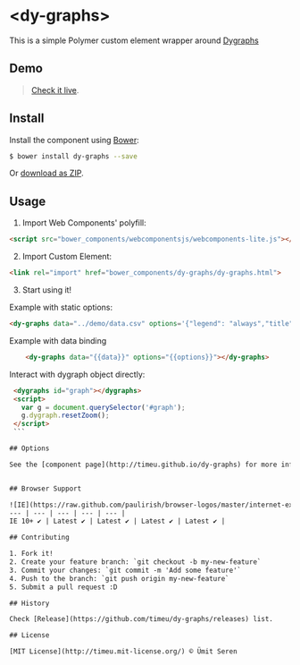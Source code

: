 #
# &lt;dy-graphs&gt;

This is a simple Polymer custom element wrapper around [Dygraphs](http://dygraphs.com/)

## Demo
> [Check it live](http://timeu.github.io/dy-graphs/components/dy-graphs/demo/index.html).

## Install

Install the component using [Bower](http://bower.io/):

```sh
$ bower install dy-graphs --save
```

Or [download as ZIP](https://github.com/timeu/dy-graphs/archive/master.zip).

## Usage

1. Import Web Components' polyfill:

  ```html
<script src="bower_components/webcomponentsjs/webcomponents-lite.js"></script>
  ```

2. Import Custom Element:

  ```html
<link rel="import" href="bower_components/dy-graphs/dy-graphs.html">
  ```

3. Start using it!

  Example with static options:


<!--
```
<custom-element-demo>
  <template>
      <script src="../webcomponentsjs/webcomponents-lite.js"></script>
      <link rel="import" href="dy-graphs.html">
      <next-code-block></next-code-block>
      <script>
        var data = [];
        var ele = document.querySelector('dy-graphs');
        ele.data = data;
      <script>
  </template>    
</custom-element-demo>
```
-->

  ```html
  <dy-graphs data="../demo/data.csv" options='{"legend": "always","title": "MyTitle"}'></dy-graphs>
  ```

  Example with data binding


```html
    <dy-graphs data="{{data}}" options="{{options}}"></dy-graphs>
```

  Interact with dygraph object directly:

   ```html
    <dygraphs id="graph"></dygraphs>
    <script>
      var g = document.querySelector('#graph');
      g.dygraph.resetZoom();
    </script>
    ```

## Options

See the [component page](http://timeu.github.io/dy-graphs) for more information.


## Browser Support

![IE](https://raw.github.com/paulirish/browser-logos/master/internet-explorer/internet-explorer_48x48.png) | ![Chrome](https://raw.github.com/paulirish/browser-logos/master/chrome/chrome_48x48.png) | ![Firefox](https://raw.github.com/paulirish/browser-logos/master/firefox/firefox_48x48.png) | ![Opera](https://raw.github.com/paulirish/browser-logos/master/opera/opera_48x48.png) | ![Safari](https://raw.github.com/paulirish/browser-logos/master/safari/safari_48x48.png)
--- | --- | --- | --- | --- |
IE 10+ ✔ | Latest ✔ | Latest ✔ | Latest ✔ | Latest ✔ |

## Contributing

1. Fork it!
2. Create your feature branch: `git checkout -b my-new-feature`
3. Commit your changes: `git commit -m 'Add some feature'`
4. Push to the branch: `git push origin my-new-feature`
5. Submit a pull request :D

## History

Check [Release](https://github.com/timeu/dy-graphs/releases) list.

## License

[MIT License](http://timeu.mit-license.org/) © Ümit Seren
